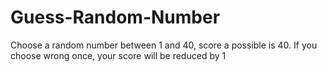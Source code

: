 # Guess-Random-Number
Choose a random number between 1 and 40, score a possible is 40. If you choose wrong once, your score will be reduced by 1
